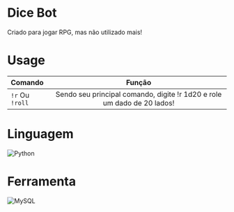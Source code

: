 # Dice Bot

Criado para jogar RPG, mas não utilizado mais!

# Usage
Comando | Função 
:--------- | :------: 
`!r` Ou `!roll` | Sendo seu principal comando, digite !r 1d20 e role um dado de 20 lados!

# Linguagem
![Python](https://img.shields.io/badge/python-3670A0?style=for-the-badge&logo=python&logoColor=ffdd54)

# Ferramenta
![MySQL](https://img.shields.io/badge/MySQL-00000F?style=for-the-badge&logo=mysql&logoColor=white)

